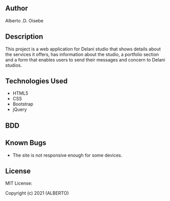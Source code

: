 
## Author

Alberto .D. Oisebe

## Description

This project is a web application for Delani studio that shows details about the services it offers, has information about the studio, a portfolio section and a form that enables users to send their messages and concern to Delani studios. 


## Technologies Used

* HTML5
* CSS
* Bootstrap
* jQuery



## BDD

## Known Bugs
* The site is not responsive enough for some devices. 


## License
MIT License:

 Copyright (c) 2021 (ALBERTO)
